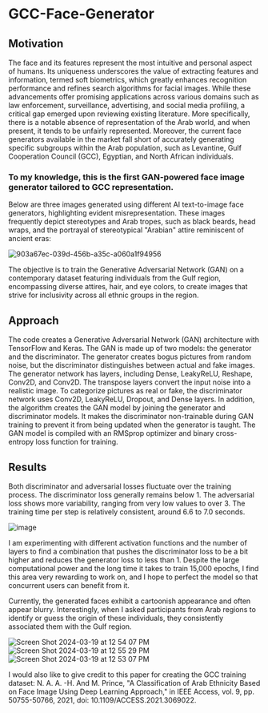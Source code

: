 # GCC-Face-Generator
## Motivation

The face and its features represent the most intuitive and personal aspect of humans. Its uniqueness underscores the value of extracting features and information, termed soft biometrics, which greatly enhances recognition performance and refines search algorithms for facial images. While these advancements offer promising applications across various domains such as law enforcement, surveillance, advertising, and social media profiling, a critical gap emerged upon reviewing existing literature. More specifically, there is a notable absence of representation of the Arab world, and when present, it tends to be unfairly represented. Moreover, the current face generators available in the market fall short of accurately generating specific subgroups within the Arab population, such as Levantine, Gulf Cooperation Council (GCC), Egyptian, and North African individuals.

### To my knowledge, this is the first GAN-powered face image generator tailored to GCC representation.
Below are three images generated using different AI text-to-image face generators, highlighting evident misrepresentation. These images frequently depict stereotypes and Arab tropes, such as black beards, head wraps, and the portrayal of stereotypical "Arabian" attire reminiscent of ancient eras:

![903a67ec-039d-456b-a35c-a060a1f94956](https://github.com/mariabenhammouda/GCC-Face-Generator/assets/102983688/614bf0c8-2596-4d3a-8808-ac3fcea0051e) 


The objective is to train the Generative Adversarial Network (GAN) on a contemporary dataset featuring individuals from the Gulf region, encompassing diverse attires, hair, and eye colors, to create images that strive for inclusivity across all ethnic groups in the region.

## Approach
The code creates a Generative Adversarial Network (GAN) architecture with TensorFlow and Keras. The GAN is made up of two models: the generator and the discriminator. The generator creates bogus pictures from random noise, but the discriminator distinguishes between actual and fake images. The generator network has layers, including Dense, LeakyReLU, Reshape, Conv2D, and Conv2D. The transpose layers convert the input noise into a realistic image. To categorize pictures as real or fake, the discriminator network uses Conv2D, LeakyReLU, Dropout, and Dense layers. In addition, the algorithm creates the GAN model by joining the generator and discriminator models. It makes the discriminator non-trainable during GAN training to prevent it from being updated when the generator is taught. The GAN model is compiled with an RMSprop optimizer and binary cross-entropy loss function for training.

## Results
Both discriminator and adversarial losses fluctuate over the training process.
The discriminator loss generally remains below 1.
The adversarial loss shows more variability, ranging from very low values to over 3.
The training time per step is relatively consistent, around 6.6 to 7.0 seconds.

![image](https://github.com/mariabenhammouda/GCC-Face-Generator/assets/102983688/d62d26e7-6c07-44f4-9b1d-e6730f2aad81)

I am experimenting with different activation functions and the number of layers to find a combination that pushes the discriminator loss to be a bit higher and reduces the generator loss to less than 1. Despite the large computational power and the long time it takes to train 15,000 epochs, I find this area very rewarding to work on, and I hope to perfect the model so that concurrent users can benefit from it.


Currently, the generated faces exhibit a cartoonish appearance and often appear blurry. Interestingly, when I asked participants from Arab regions to identify or guess the origin of these individuals, they consistently associated them with the Gulf region.


![Screen Shot 2024-03-19 at 12 54 07 PM](https://github.com/mariabenhammouda/GCC-Face-Generator/assets/102983688/27434cf8-fd62-4fcc-bf9b-dd32400845d9) ![Screen Shot 2024-03-19 at 12 55 29 PM](https://github.com/mariabenhammouda/GCC-Face-Generator/assets/102983688/0f066d0b-8dde-47f9-98ca-f64b770ec004) ![Screen Shot 2024-03-19 at 12 53 07 PM](https://github.com/mariabenhammouda/GCC-Face-Generator/assets/102983688/eb629c4e-4abf-4dbb-8b1e-83df84c0f618)

I would also like to give credit to this paper for creating the GCC training dataset: N. A. A. -H. And M. Prince, "A Classification of Arab Ethnicity Based on Face Image Using Deep Learning Approach," in IEEE Access, vol. 9, pp. 50755-50766, 2021, doi: 10.1109/ACCESS.2021.3069022.
